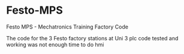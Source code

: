 # Festo-MPS
Festo MPS - Mechatronics Training Factory Code

The code for the 3 Festo factory stations at Uni
3 plc code tested and working
was not enough time to do hmi
